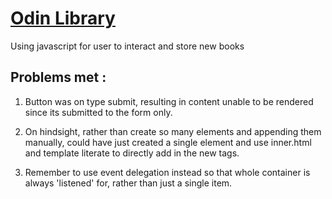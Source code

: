 # [Odin Library](https://anythingzen.github.io/Odin_Library/)
Using javascript for user to interact and store new books


## Problems met : 
1. Button was on type submit, resulting in content unable to be rendered since its submitted to the form only.

2. On hindsight, rather than create so many elements and appending them manually, could have just created a single element and use inner.html and template literate to directly add in the new tags.

3. Remember to use event delegation instead so that whole container is always 'listened' for, rather than just a single item. 
